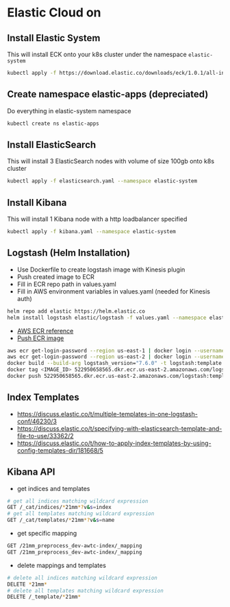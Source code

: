 # Elastic Cloud on
## Install Elastic System
This will install ECK onto your k8s cluster under the namespace `elastic-system`

```bash
kubectl apply -f https://download.elastic.co/downloads/eck/1.0.1/all-in-one.yaml
```

## Create namespace elastic-apps (depreciated)
Do everything in elastic-system namespace

```bash
kubectl create ns elastic-apps
```

## Install ElasticSearch
This will install 3 ElasticSearch nodes with volume of size 100gb onto k8s cluster

```bash
kubectl apply -f elasticsearch.yaml --namespace elastic-system
```

## Install Kibana
This will install 1 Kibana node with a http loadbalancer specified

```bash
kubectl apply -f kibana.yaml --namespace elastic-system
```

## Logstash (Helm Installation)

* Use Dockerfile to create logstash image with Kinesis plugin
* Push created image to ECR
* Fill in ECR repo path in values.yaml
* Fill in AWS environment variables in values.yaml (needed for Kinesis auth)

```bash
helm repo add elastic https://helm.elastic.co
helm install logstash elastic/logstash -f values.yaml --namespace elastic-system
```

* [AWS ECR reference](https://docs.aws.amazon.com/AmazonECR/latest/userguide/Registries.html#registry_auth)
* [Push ECR image](https://docs.aws.amazon.com/AmazonECR/latest/userguide/docker-push-ecr-image.html)

```bash
aws ecr get-login-password --region us-east-1 | docker login --username AWS --password-stdin aws_account_id.dkr.ecr.us-east-1.amazonaws.com
aws ecr get-login-password --region us-east-2 | docker login --username AWS --password-stdin 522950658565.dkr.ecr.us-east-2.amazonaws.com
docker build --build-arg logstash_version="7.6.0" -t logstash:template .
docker tag <IMAGE_ID> 522950658565.dkr.ecr.us-east-2.amazonaws.com/logstash:template
docker push 522950658565.dkr.ecr.us-east-2.amazonaws.com/logstash:template
```

## Index Templates

* https://discuss.elastic.co/t/multiple-templates-in-one-logstash-conf/46230/3
* https://discuss.elastic.co/t/specifying-with-elasticsearch-template-and-file-to-use/33362/2
* https://discuss.elastic.co/t/how-to-apply-index-templates-by-using-config-templates-dir/181668/5

## Kibana API

* get indices and templates

```bash
# get all indices matching wildcard expression
GET /_cat/indices/*21mm*?v&s=index
# get all templates matching wildcard expression
GET /_cat/templates/*21mm*?v&s=name
```

* get specific mapping

```bash
GET /21mm_preprocess_dev-awtc-index/_mapping
GET /21mm_preprocess_dev-awtc-index/_mapping
```

* delete mappings and templates

```bash
# delete all indices matching wildcard expression
DELETE *21mm*
# delete all templates matching wildcard expression
DELETE /_template/*21mm*
```
